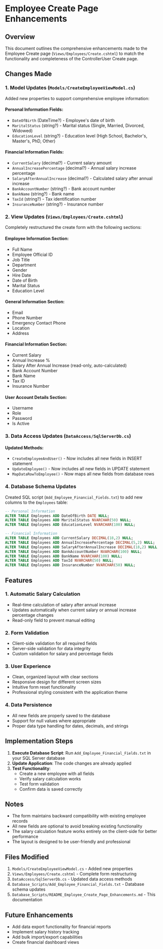 # Employee Create Page Enhancements

## Overview
This document outlines the comprehensive enhancements made to the Employee Create page (`Views/Employees/Create.cshtml`) to match the functionality and completeness of the ControllerUser Create page.

## Changes Made

### 1. Model Updates (`Models/CreateEmployeeViewModel.cs`)
Added new properties to support comprehensive employee information:

#### Personal Information Fields:
- `DateOfBirth` (DateTime?) - Employee's date of birth
- `MaritalStatus` (string?) - Marital status (Single, Married, Divorced, Widowed)
- `EducationLevel` (string?) - Education level (High School, Bachelor's, Master's, PhD, Other)

#### Financial Information Fields:
- `CurrentSalary` (decimal?) - Current salary amount
- `AnnualIncreasePercentage` (decimal?) - Annual salary increase percentage
- `SalaryAfterAnnualIncrease` (decimal?) - Calculated salary after annual increase
- `BankAccountNumber` (string?) - Bank account number
- `BankName` (string?) - Bank name
- `TaxId` (string?) - Tax identification number
- `InsuranceNumber` (string?) - Insurance number

### 2. View Updates (`Views/Employees/Create.cshtml`)
Completely restructured the create form with the following sections:

#### Employee Information Section:
- Full Name
- Employee Official ID
- Job Title
- Department
- Gender
- Hire Date
- Date of Birth
- Marital Status
- Education Level

#### General Information Section:
- Email
- Phone Number
- Emergency Contact Phone
- Location
- Address

#### Financial Information Section:
- Current Salary
- Annual Increase %
- Salary After Annual Increase (read-only, auto-calculated)
- Bank Account Number
- Bank Name
- Tax ID
- Insurance Number

#### User Account Details Section:
- Username
- Role
- Password
- Is Active

### 3. Data Access Updates (`DataAccess/SqlServerDb.cs`)

#### Updated Methods:
- `CreateEmployeeAndUser()` - Now includes all new fields in INSERT statement
- `UpdateEmployee()` - Now includes all new fields in UPDATE statement
- `MapDataRowToEmployee()` - Now maps all new fields from database rows

### 4. Database Schema Updates
Created SQL script (`Add_Employee_Financial_Fields.txt`) to add new columns to the `Employees` table:

```sql
-- Personal Information
ALTER TABLE Employees ADD DateOfBirth DATE NULL;
ALTER TABLE Employees ADD MaritalStatus NVARCHAR(50) NULL;
ALTER TABLE Employees ADD EducationLevel NVARCHAR(100) NULL;

-- Financial Information
ALTER TABLE Employees ADD CurrentSalary DECIMAL(18,2) NULL;
ALTER TABLE Employees ADD AnnualIncreasePercentage DECIMAL(5,2) NULL;
ALTER TABLE Employees ADD SalaryAfterAnnualIncrease DECIMAL(18,2) NULL;
ALTER TABLE Employees ADD BankAccountNumber NVARCHAR(100) NULL;
ALTER TABLE Employees ADD BankName NVARCHAR(100) NULL;
ALTER TABLE Employees ADD TaxId NVARCHAR(50) NULL;
ALTER TABLE Employees ADD InsuranceNumber NVARCHAR(50) NULL;
```

## Features

### 1. Automatic Salary Calculation
- Real-time calculation of salary after annual increase
- Updates automatically when current salary or annual increase percentage changes
- Read-only field to prevent manual editing

### 2. Form Validation
- Client-side validation for all required fields
- Server-side validation for data integrity
- Custom validation for salary and percentage fields

### 3. User Experience
- Clean, organized layout with clear sections
- Responsive design for different screen sizes
- Intuitive form reset functionality
- Professional styling consistent with the application theme

### 4. Data Persistence
- All new fields are properly saved to the database
- Support for null values where appropriate
- Proper data type handling for dates, decimals, and strings

## Implementation Steps

1. **Execute Database Script**: Run `Add_Employee_Financial_Fields.txt` in your SQL Server database
2. **Update Application**: The code changes are already applied
3. **Test Functionality**: 
   - Create a new employee with all fields
   - Verify salary calculation works
   - Test form validation
   - Confirm data is saved correctly

## Notes

- The form maintains backward compatibility with existing employee records
- All new fields are optional to avoid breaking existing functionality
- The salary calculation feature works entirely on the client-side for better performance
- The layout is designed to be user-friendly and professional

## Files Modified

1. `Models/CreateEmployeeViewModel.cs` - Added new properties
2. `Views/Employees/Create.cshtml` - Complete form restructuring
3. `DataAccess/SqlServerDb.cs` - Updated data access methods
4. `Database_Scripts/Add_Employee_Financial_Fields.txt` - Database schema updates
5. `Database_Scripts/README_Employee_Create_Page_Enhancements.md` - This documentation

## Future Enhancements

- Add data export functionality for financial reports
- Implement salary history tracking
- Add bulk import/export capabilities
- Create financial dashboard views 